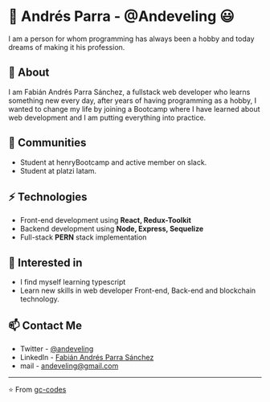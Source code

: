 # 👋 Andrés Parra - @Andeveling 😃
I am a person for whom programming has always been a hobby and today dreams of making it his profession.

## 🧐 About
I am Fabián Andrés Parra Sánchez, a fullstack web developer who learns something new every day, after years of having programming as a hobby, I wanted to change my life by joining a Bootcamp where I have learned about web development and I am putting everything into practice.

## 📢 Communities
- Student at henryBootcamp and active member on slack.
- Student at platzi latam.

## ⚡ Technologies

- Front-end development using **React, Redux-Toolkit**
- Backend development using **Node, Express, Sequelize**
- Full-stack **PERN** stack  implementation

## 👀 Interested in
- I find myself learning typescript
- Learn new skills in web developer Front-end, Back-end and blockchain technology.


## 📫 Contact Me
- Twitter - [@andeveling](https://twitter.com/Andeveling)
- LinkedIn - [Fabián Andrés Parra Sánchez](https://www.linkedin.com/in/fabi%C3%A1n-andr%C3%A9s-parra-s%C3%A1nchez-0a267a18a/)
- mail - andeveling@gmail.com

---
⭐️ From [gc-codes](https://github.com/gc-codes)
